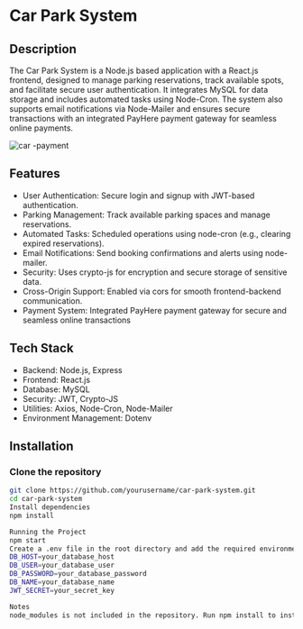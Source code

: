 # Car Park System  

## Description  
The Car Park System is a Node.js based application with a React.js frontend, designed to manage parking reservations, track available spots, and facilitate secure user authentication. It integrates MySQL for data storage and includes automated tasks using Node-Cron. The system also supports email notifications via Node-Mailer and ensures secure transactions with an integrated PayHere payment gateway for seamless online payments. 

![car -payment](https://github.com/user-attachments/assets/324ba5ae-d8d9-4a91-ae77-ba925d763578)


## Features  
- User Authentication: Secure login and signup with JWT-based authentication.
- Parking Management: Track available parking spaces and manage reservations.
- Automated Tasks: Scheduled operations using node-cron (e.g., clearing expired reservations).
- Email Notifications: Send booking confirmations and alerts using node-mailer.
- Security: Uses crypto-js for encryption and secure storage of sensitive data.
- Cross-Origin Support: Enabled via cors for smooth frontend-backend communication.
- Payment System: Integrated PayHere payment gateway for secure and seamless online transactions

## Tech Stack  
- Backend: Node.js, Express
- Frontend: React.js
- Database: MySQL  
- Security: JWT, Crypto-JS  
- Utilities: Axios, Node-Cron, Node-Mailer  
- Environment Management: Dotenv  

## Installation  

### Clone the repository  
```bash
git clone https://github.com/yourusername/car-park-system.git
cd car-park-system
Install dependencies
npm install

Running the Project
npm start
Create a .env file in the root directory and add the required environment variables
DB_HOST=your_database_host  
DB_USER=your_database_user  
DB_PASSWORD=your_database_password  
DB_NAME=your_database_name  
JWT_SECRET=your_secret_key  

Notes
node_modules is not included in the repository. Run npm install to install dependencies.

